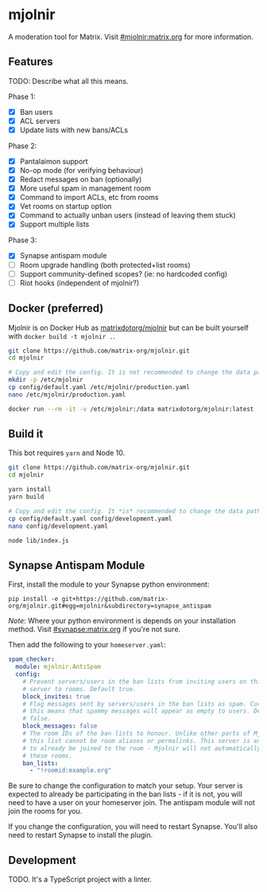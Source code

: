 # mjolnir

A moderation tool for Matrix. Visit [#mjolnir:matrix.org](https://matrix.to/#/#mjolnir:matrix.org)
for more information.

## Features

TODO: Describe what all this means.

Phase 1:
* [x] Ban users
* [x] ACL servers
* [x] Update lists with new bans/ACLs

Phase 2:
* [x] Pantalaimon support
* [x] No-op mode (for verifying behaviour)
* [x] Redact messages on ban (optionally)
* [x] More useful spam in management room
* [x] Command to import ACLs, etc from rooms
* [x] Vet rooms on startup option
* [x] Command to actually unban users (instead of leaving them stuck)
* [x] Support multiple lists

Phase 3:
* [x] Synapse antispam module
* [ ] Room upgrade handling (both protected+list rooms)
* [ ] Support community-defined scopes? (ie: no hardcoded config)
* [ ] Riot hooks (independent of mjolnir?)

## Docker (preferred)

Mjolnir is on Docker Hub as [matrixdotorg/mjolnir](https://hub.docker.com/r/matrixdotorg/mjolnir)
but can be built yourself with `docker build -t mjolnir .`.

```bash
git clone https://github.com/matrix-org/mjolnir.git
cd mjolnir

# Copy and edit the config. It is not recommended to change the data path.
mkdir -p /etc/mjolnir
cp config/default.yaml /etc/mjolnir/production.yaml
nano /etc/mjolnir/production.yaml

docker run --rm -it -v /etc/mjolnir:/data matrixdotorg/mjolnir:latest
```

## Build it

This bot requires `yarn` and Node 10.

```bash
git clone https://github.com/matrix-org/mjolnir.git
cd mjolnir

yarn install
yarn build

# Copy and edit the config. It *is* recommended to change the data path.
cp config/default.yaml config/development.yaml
nano config/development.yaml

node lib/index.js
```

## Synapse Antispam Module

First, install the module to your Synapse python environment:
```
pip install -e git+https://github.com/matrix-org/mjolnir.git#egg=mjolnir&subdirectory=synapse_antispam
```

*Note*: Where your python environment is depends on your installation method. Visit
[#synapse:matrix.org](https://matrix.to/#/#synapse:matrix.org) if you're not sure.

Then add the following to your `homeserver.yaml`:
```yaml
spam_checker:
  module: mjolnir.AntiSpam
  config:
    # Prevent servers/users in the ban lists from inviting users on this
    # server to rooms. Default true.
    block_invites: true
    # Flag messages sent by servers/users in the ban lists as spam. Currently
    # this means that spammy messages will appear as empty to users. Default
    # false.
    block_messages: false
    # The room IDs of the ban lists to honour. Unlike other parts of Mjolnir,
    # this list cannot be room aliases or permalinks. This server is expected
    # to already be joined to the room - Mjolnir will not automatically join
    # these rooms.
    ban_lists:
      - "!roomid:example.org"
```

Be sure to change the configuration to match your setup. Your server is expected to
already be participating in the ban lists - if it is not, you will need to have a user
on your homeserver join. The antispam module will not join the rooms for you.

If you change the configuration, you will need to restart Synapse. You'll also need
to restart Synapse to install the plugin.

## Development

TODO. It's a TypeScript project with a linter.
